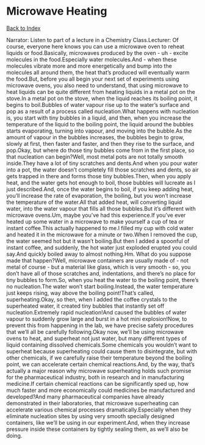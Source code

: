 # Microwave Heating
[Back to Index](https://github.com/windows10010/tpoExtractor/blog/master/README.md)

Narrator: Listen to part of a lecture in a Chemistry Class.Lecturer: Of course, everyone here knows you can use a microwave oven to reheat liquids or food.Basically, microwaves produced by the oven - uh - excite molecules in the food.Especially water molecules.And - when these molecules vibrate more and more energetically and bump into the molecules all around them, the heat that’s produced will eventually warm the food.But, before you all begin your next set of experiments using microwave ovens, you also need to understand, that using microwave to heat liquids can be quite different from heating liquids in a metal pot on the stove.In a metal pot on the stove, when the liquid reaches its boiling point, it begins to boil.Bubbles of water vapour rise up to the water’s surface and pop as a result of a process called nucleation.What happens with nucleation is, you start with tiny bubbles in a liquid, and then, when you increase the temperature of the liquid to the boiling point, the liquid around the bubbles starts evaporating, turning into vapour, and moving into the bubble.As the amount of vapour in the bubbles increases, the bubbles begin to grow, slowly at first, then faster and faster, and then they rise to the surface, and pop.Okay, but where do those tiny bubbles come from in the first place, so that nucleation can begin?Well, most metal pots are not totally smooth inside.They have a lot of tiny scratches and dents.And when you pour water into a pot, the water doesn’t completely fill those scratches and dents, so air gets trapped in there and forms those tiny bubbles.Then, when you apply heat, and the water gets hot enough to boil, those bubbles will lucreate as I just described.And, once the water begins to boil, if you keep adding heat, you’ll increase the rate of evaporation, the boiling, but you won’t increase the temperature of the water.All that added heat, will converting liquid water, into the water vapour that fills all those bubbles.But it’s different with microwave ovens.Um, maybe you’ve had this experience.If you’ve ever heated up some water in a microwave to make yourself a cup of tea or instant coffee.This actually happened to me.I filled my cup with cold water and heated it in the microwave for a minute or two.When I removed the cup, the water seemed hot but it wasn’t boiling.But then I added a spoonful of instant coffee, and suddenly, the hot water just exploded erupted you could say.And quickly boiled away to almost nothing.Hm. What do you suppose made that happen?Well, microwave containers are usually made of - not metal of course - but a material like glass, which is very smooth - so, you don’t have all of those scratches and, indentations, and there’s no place for tiny bubbles to form.So, when you heat the water to the boiling point, there’s no nucleation.The water won’t start boiling.Instead, the water temperature just keeps rising, way above the boiling point!That’s called, superheating.Okay, so then, when I added the coffee crystals to the superheated water, it created tiny bubbles that instantly set off nucleation.Extremely rapid nucleation!And caused the bubbles of water vapour to suddenly grow large and burst in a hot mini explosion!Now, to prevent this from happening in the lab, we have precise safety procedures that we’ll all be carefully following.Okay now, we’ll be using microwave ovens to heat, and superheat not just water, but many different types of liquid containing dissolved chemicals.Some chemicals you wouldn’t want to superheat because superheating could cause them to disintegrate, but with other chemicals, if we carefully raise their temperature beyond the boiling point, we can accelerate certain chemical reactions.And, by the way, that’s actually a major reason why microwave superheating holds such promise for the pharmaceutical industry, both in research and in manufacturing medicine.If certain chemical reactions can be significantly sped up, how much faster and more economically could medicines be manufactured and developed?And many pharmaceutical companies have already demonstrated in their laboratories, that microwave superheating can accelerate various chemical processes dramatically.Especially when they eliminate nucleation sites by using very smooth specially designed containers, like we’ll be using in our experiment.And, when they increase pressure inside these containers by tightly sealing them, as we’ll also be doing. 